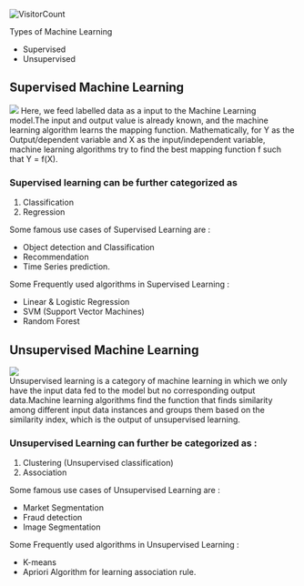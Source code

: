 ![VisitorCount](https://profile-counter.glitch.me/Machine-Learning/count.svg)

Types of Machine Learning

- Supervised 
- Unsupervised

## Supervised Machine Learning
![](https://miro.medium.com/max/1400/1*Iz7bCLrPTImnBDOOEyE3LA.png)
Here, we feed labelled data as a input to the Machine Learning model.The input and output value is already known, and the machine learning algorithm learns the mapping function. Mathematically, for Y as the Output/dependent variable and X as the input/independent variable, machine learning algorithms try to find the best mapping function f such that Y = f(X).

### Supervised learning can be further categorized as
1. Classification
2. Regression

Some famous use cases of Supervised Learning are :
- Object detection and Classification
- Recommendation
- Time Series prediction.

Some Frequently used algorithms in Supervised Learning :
- Linear & Logistic Regression
- SVM (Support Vector Machines)
- Random Forest

## Unsupervised Machine Learning
![](https://miro.medium.com/max/640/1*C7meM0f0_oy8RPM9HDb5gg.webp)<br/>
Unsupervised learning is a category of machine learning in which we only have the input data fed to the model but no corresponding output data.Machine learning algorithms find the function that finds similarity among different input data instances and groups them based on the similarity index, which is the output of unsupervised learning.

### Unsupervised Learning can further be categorized as :
1. Clustering (Unsupervised classification)
2. Association

Some famous use cases of Unsupervised Learning are :
- Market Segmentation
- Fraud detection
- Image Segmentation

Some Frequently used algorithms in Unsupervised Learning :
- K-means
- Apriori Algorithm for learning association rule.




























